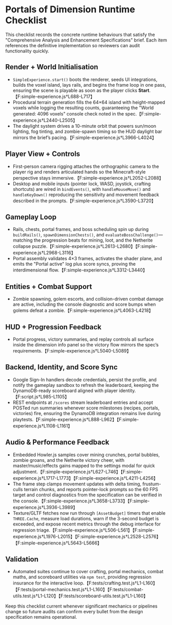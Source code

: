 # Portals of Dimension Runtime Checklist

This checklist records the concrete runtime behaviours that satisfy the "Comprehensive Analysis and Enhancement Specifications" brief. Each item references the definitive implementation so reviewers can audit functionality quickly.

## Render + World Initialisation
- `SimpleExperience.start()` boots the renderer, seeds UI integrations, builds the voxel island, lays rails, and begins the frame loop in one pass, ensuring the scene is playable as soon as the player clicks **Start**.【F:simple-experience.js†L688-L717】
- Procedural terrain generation fills the 64×64 island with height-mapped voxels while logging the resulting counts, guaranteeing the "World generated: 4096 voxels" console check noted in the spec.【F:simple-experience.js†L2440-L2505】
- The daylight system drives a 10-minute orbit that powers sun/moon lighting, fog tinting, and zombie-spawn timing so the HUD daylight bar mirrors the brief’s pacing.【F:simple-experience.js†L3966-L4024】

## Player View + Controls
- First-person camera rigging attaches the orthographic camera to the player rig and renders articulated hands so the Minecraft-style perspective stays immersive.【F:simple-experience.js†L2052-L2088】
- Desktop and mobile inputs (pointer lock, WASD, joystick, crafting shortcuts) are wired in `bindEvents()`, with `handleMouseMove()` and `handleKeyDown()` reproducing the sensitivity and movement feedback described in the prompts.【F:simple-experience.js†L3590-L3720】

## Gameplay Loop
- Rails, chests, portal frames, and boss scheduling spin up during `buildRails()`, `spawnDimensionChests()`, and `evaluateBossChallenge()`—matching the progression beats for mining, loot, and the Netherite collapse puzzle.【F:simple-experience.js†L2613-L2680】【F:simple-experience.js†L2968-L3116】
- Portal assembly validates 4×3 frames, activates the shader plane, and emits the "Portal active" log plus score syncs, proving the interdimensional flow.【F:simple-experience.js†L3312-L3440】

## Entities + Combat Support
- Zombie spawning, golem escorts, and collision-driven combat damage are active, including the console diagnostic and score bumps when golems defeat a zombie.【F:simple-experience.js†L4063-L4218】

## HUD + Progression Feedback
- Portal progress, victory summaries, and replay controls all surface inside the dimension info panel so the victory flow mirrors the spec’s requirements.【F:simple-experience.js†L5040-L5089】

## Backend, Identity, and Score Sync
- Google Sign-In handlers decode credentials, persist the profile, and notify the gameplay sandbox to refresh the leaderboard, keeping the DynamoDB-ready scoreboard aligned with player identity.【F:script.js†L985-L1105】
- REST endpoints at `/scores` stream leaderboard entries and accept POSTed run summaries whenever score milestones (recipes, portals, victories) fire, ensuring the DynamoDB integration remains live during playtests.【F:simple-experience.js†L888-L962】【F:simple-experience.js†L1108-L1161】

## Audio & Performance Feedback
- Embedded Howler.js samples cover mining crunches, portal bubbles, zombie groans, and the Netherite victory cheer, with master/music/effects gains mapped to the settings modal for quick adjustment.【F:simple-experience.js†L627-L746】【F:simple-experience.js†L1717-L1773】【F:simple-experience.js†L4211-L4256】
- The frame step clamps movement updates with delta timing, frustum-culls terrain chunks, and reports pointer-lock prompts so the 60 FPS target and control diagnostics from the specification can be verified in the console.【F:simple-experience.js†L3658-L3733】【F:simple-experience.js†L3936-L3989】
- Texture/GLTF fetches now run through `[AssetBudget]` timers that enable `THREE.Cache`, measure load durations, warn if the 3-second budget is exceeded, and expose recent metrics through the debug interface for regression triage.【F:simple-experience.js†L506-L561】【F:simple-experience.js†L1976-L2015】【F:simple-experience.js†L2528-L2576】【F:simple-experience.js†L5643-L5666】

## Validation
- Automated suites continue to cover crafting, portal mechanics, combat maths, and scoreboard utilities via `npm test`, providing regression insurance for the interactive loop.【F:tests/crafting.test.js†L1-L160】【F:tests/portal-mechanics.test.js†L1-L160】【F:tests/combat-utils.test.js†L1-L120】【F:tests/scoreboard-utils.test.js†L1-L160】

Keep this checklist current whenever significant mechanics or pipelines change so future audits can confirm every bullet from the design specification remains operational.
